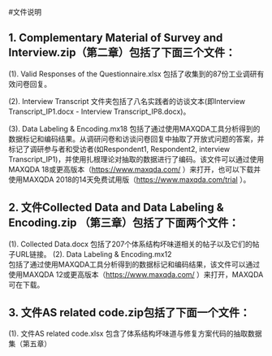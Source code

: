 #文件说明

## 1. Complementary Material of Survey and Interview.zip（第二章）包括了下面三个文件：
(1). Valid Responses of the Questionnaire.xlsx 包括了收集到的87份工业调研有效问卷回复。

(2). Interview Transcript 文件夹包括了八名实践者的访谈文本(即Interview Transcript_IP1.docx - Interview Transcript_IP8.docx)。

(3). Data Labeling & Encoding.mx18 包括了通过使用MAXQDA工具分析得到的数据标记和编码结果。从调研问卷和访谈问卷回复中抽取了开放式问题的答案，并标记了调研参与者和受访者(如Respondent1, Respondent2, interview Transcript_IP1)，并使用扎根理论对抽取的数据进行了编码。该文件可以通过使用MAXQDA 18或更高版本（https://www.maxqda.com/ ）来打开，也可以下载并使用MAXQDA 2018的14天免费试用版（https://www.maxqda.com/trial ）。

## 2. 文件Collected Data and Data Labeling & Encoding.zip （第三章）包括了下面两个文件：
(1). Collected Data.docx 
包括了207个体系结构坏味道相关的帖子以及它们的帖子URL链接。
(2). Data Labeling & Encoding.mx12  
包括了通过使用MAXQDA工具分析得到的数据标记和编码结果，该文件可以通过使用MAXQDA 12或更高版本（https://www.maxqda.com/ ）来打开，MAXQDA可在下载。

## 3. 文件AS related code.zip包括了下面一个文件：
(1). 文件AS related code.xlsx 包含了体系结构坏味道与修复方案代码的抽取数据集（第五章）


